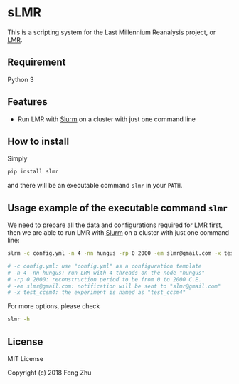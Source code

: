 # sLMR

This is a scripting system for the Last Millennium Reanalysis project,
or [LMR](https://atmos.washington.edu/~hakim/lmr/).

## Requirement
Python 3

## Features

+ Run LMR with [Slurm](https://slurm.schedmd.com/) on a cluster with just one command line

## How to install
Simply
```bash
pip install slmr
```
and there will be an executable command `slmr` in your `PATH`.

## Usage example of the executable command `slmr`
We need to prepare all the data and configurations required for LMR first,
then we are able to run LMR with [Slurm](https://slurm.schedmd.com/) on a cluster
with just one command line:

```bash
slrm -c config.yml -n 4 -nn hungus -rp 0 2000 -em slmr@gmail.com -x test_ccsm4

# -c config.yml: use "config.yml" as a configuration template
# -n 4 -nn hungus: run LRM with 4 threads on the node "hungus"
# -rp 0 2000: reconstruction period to be from 0 to 2000 C.E.
# -em slmr@gmail.com: notification will be sent to "slmr@gmail.com"
# -x test_ccsm4: the experiment is named as "test_ccsm4"
 ```

 For more options, please check
 ```bash
 slmr -h
 ```

## License
MIT License

Copyright (c) 2018 Feng Zhu
